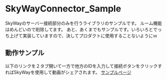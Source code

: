 # SkyWayConnector_Sample
SkyWayのサーバー接続部分のみを行うライブラリのサンプルです。
ルーム機能はめんどいので削除してます。
あと、あくまでもサンプルです。いろいろとでっち上げて実装していますので、決してプロダクトに使用することないようにｗ

## 動作サンプル
以下のリンクを２タブ開いて一方で他方のIDを入力して接続ボタンをクリックすればSkyWayを使用して動画がシェアされます。
[サンプルページ](https://turbographics2000.github.io/SkyWayConnector_Sample/)
